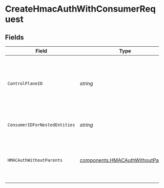 # CreateHmacAuthWithConsumerRequest


## Fields

| Field                                                                                                                | Type                                                                                                                 | Required                                                                                                             | Description                                                                                                          | Example                                                                                                              |
| -------------------------------------------------------------------------------------------------------------------- | -------------------------------------------------------------------------------------------------------------------- | -------------------------------------------------------------------------------------------------------------------- | -------------------------------------------------------------------------------------------------------------------- | -------------------------------------------------------------------------------------------------------------------- |
| `ControlPlaneID`                                                                                                     | *string*                                                                                                             | :heavy_check_mark:                                                                                                   | The UUID of your control plane. This variable is available in the Konnect manager.                                   | 9524ec7d-36d9-465d-a8c5-83a3c9390458                                                                                 |
| `ConsumerIDForNestedEntities`                                                                                        | *string*                                                                                                             | :heavy_check_mark:                                                                                                   | Consumer ID for nested entities                                                                                      | f28acbfa-c866-4587-b688-0208ac24df21                                                                                 |
| `HMACAuthWithoutParents`                                                                                             | [components.HMACAuthWithoutParents](../../models/components/hmacauthwithoutparents.md)                               | :heavy_check_mark:                                                                                                   | Description of new HMAC-auth credential for creation                                                                 | {<br/>"id": "75695322-e8a0-4109-aed4-5416b0308d85",<br/>"secret": "wQazJ304DW5huJklHgUfjfiSyCyTAEDZ",<br/>"username": "xerxes"<br/>} |